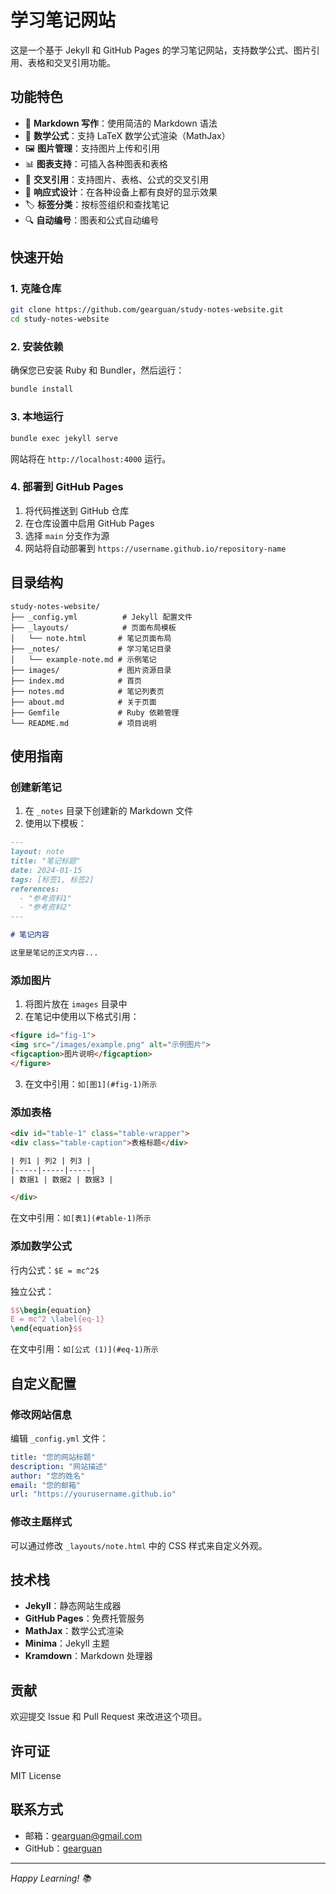 # 学习笔记网站

这是一个基于 Jekyll 和 GitHub Pages 的学习笔记网站，支持数学公式、图片引用、表格和交叉引用功能。

## 功能特色

- 📝 **Markdown 写作**：使用简洁的 Markdown 语法
- 🔢 **数学公式**：支持 LaTeX 数学公式渲染（MathJax）
- 🖼️ **图片管理**：支持图片上传和引用
- 📊 **图表支持**：可插入各种图表和表格
- 🔗 **交叉引用**：支持图片、表格、公式的交叉引用
- 📱 **响应式设计**：在各种设备上都有良好的显示效果
- 🏷️ **标签分类**：按标签组织和查找笔记
- 🔍 **自动编号**：图表和公式自动编号

## 快速开始

### 1. 克隆仓库

```bash
git clone https://github.com/gearguan/study-notes-website.git
cd study-notes-website
```

### 2. 安装依赖

确保您已安装 Ruby 和 Bundler，然后运行：

```bash
bundle install
```

### 3. 本地运行

```bash
bundle exec jekyll serve
```

网站将在 `http://localhost:4000` 运行。

### 4. 部署到 GitHub Pages

1. 将代码推送到 GitHub 仓库
2. 在仓库设置中启用 GitHub Pages
3. 选择 `main` 分支作为源
4. 网站将自动部署到 `https://username.github.io/repository-name`

## 目录结构

```
study-notes-website/
├── _config.yml          # Jekyll 配置文件
├── _layouts/            # 页面布局模板
│   └── note.html       # 笔记页面布局
├── _notes/             # 学习笔记目录
│   └── example-note.md # 示例笔记
├── images/             # 图片资源目录
├── index.md            # 首页
├── notes.md            # 笔记列表页
├── about.md            # 关于页面
├── Gemfile             # Ruby 依赖管理
└── README.md           # 项目说明
```

## 使用指南

### 创建新笔记

1. 在 `_notes` 目录下创建新的 Markdown 文件
2. 使用以下模板：

```markdown
---
layout: note
title: "笔记标题"
date: 2024-01-15
tags: [标签1, 标签2]
references:
  - "参考资料1"
  - "参考资料2"
---

# 笔记内容

这里是笔记的正文内容...
```

### 添加图片

1. 将图片放在 `images` 目录中
2. 在笔记中使用以下格式引用：

```html
<figure id="fig-1">
<img src="/images/example.png" alt="示例图片">
<figcaption>图片说明</figcaption>
</figure>
```

3. 在文中引用：`如[图1](#fig-1)所示`

### 添加表格

```html
<div id="table-1" class="table-wrapper">
<div class="table-caption">表格标题</div>

| 列1 | 列2 | 列3 |
|-----|-----|-----|
| 数据1 | 数据2 | 数据3 |

</div>
```

在文中引用：`如[表1](#table-1)所示`

### 添加数学公式

行内公式：`$E = mc^2$`

独立公式：
```latex
$$\begin{equation}
E = mc^2 \label{eq-1}
\end{equation}$$
```

在文中引用：`如[公式 (1)](#eq-1)所示`

## 自定义配置

### 修改网站信息

编辑 `_config.yml` 文件：

```yaml
title: "您的网站标题"
description: "网站描述"
author: "您的姓名"
email: "您的邮箱"
url: "https://yourusername.github.io"
```

### 修改主题样式

可以通过修改 `_layouts/note.html` 中的 CSS 样式来自定义外观。

## 技术栈

- **Jekyll**：静态网站生成器
- **GitHub Pages**：免费托管服务
- **MathJax**：数学公式渲染
- **Minima**：Jekyll 主题
- **Kramdown**：Markdown 处理器

## 贡献

欢迎提交 Issue 和 Pull Request 来改进这个项目。

## 许可证

MIT License

## 联系方式

- 邮箱：gearguan@gmail.com
- GitHub：[gearguan](https://github.com/gearguan)

---

*Happy Learning! 📚* 